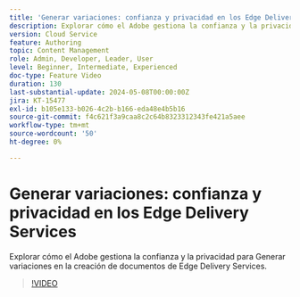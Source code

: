 ```yaml
---
title: 'Generar variaciones: confianza y privacidad en los Edge Delivery Services'
description: Explorar cómo el Adobe gestiona la confianza y la privacidad para Generar variaciones en la creación de documentos de Edge Delivery Services.
version: Cloud Service
feature: Authoring
topic: Content Management
role: Admin, Developer, Leader, User
level: Beginner, Intermediate, Experienced
doc-type: Feature Video
duration: 130
last-substantial-update: 2024-05-08T00:00:00Z
jira: KT-15477
exl-id: b105e133-b026-4c2b-b166-eda48e4b5b16
source-git-commit: f4c621f3a9caa8c2c64b8323312343fe421a5aee
workflow-type: tm+mt
source-wordcount: '50'
ht-degree: 0%

---
```


# Generar variaciones: confianza y privacidad en los Edge Delivery Services

Explorar cómo el Adobe gestiona la confianza y la privacidad para Generar variaciones en la creación de documentos de Edge Delivery Services.

>[!VIDEO](https://video.tv.adobe.com/v/3429060/?learn=on)
